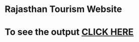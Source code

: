 # Rajasthan Tourism Website

# To see the output [CLICK HERE](https://kratiacharya.github.io/rajasthan-tourism/)

